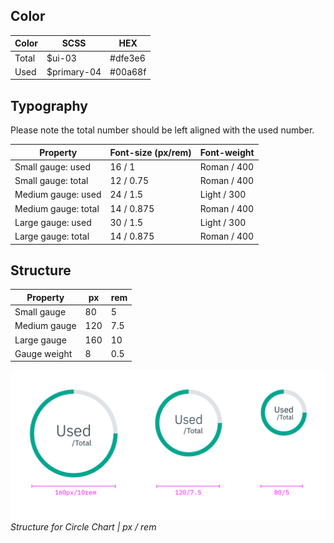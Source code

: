 ## Color

| Color            | SCSS                   | HEX                 |
|------------------|------------------------|---------------------|
| Total            | $ui-03                 | #dfe3e6             |
| Used             | $primary-04            | #00a68f             |



## Typography
Please note the total number should be left aligned with the used number.

| Property            | Font-size (px/rem)       | Font-weight  |
|---------------------|------------------|--------------|
| Small gauge: used   | 16 / 1     | Roman / 400  |
| Small gauge: total  | 12 / 0.75   | Roman / 400  |
| Medium gauge: used  | 24 / 1.5    | Light / 300  |
| Medium gauge: total | 14 / 0.875  | Roman / 400  |
| Large gauge: used   | 30 / 1.5    | Light / 300  |
| Large gauge: total  | 14 / 0.875  | Roman / 400  |


## Structure
| Property              | px  | rem |
|-----------------------|-----|-----|
| Small gauge           | 80  | 5   |
| Medium gauge          | 120 | 7.5 |
| Large gauge           | 160 | 10  |
| Gauge weight          | 8   | 0.5 |

![Structure for Circle Chart in px / rem](images/style-circle-gauge.png)
_Structure for Circle Chart | px / rem_
